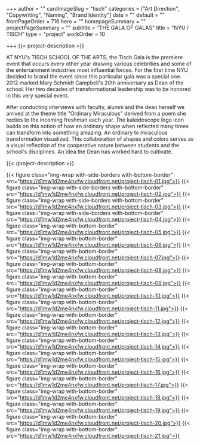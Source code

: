 +++
author = ""
cardImageSlug = "tisch"
categories = ["Art Direction", "Copywriting", "Naming", "Brand Identity"]
date = ""
default = ""
frontPageOrder = 716
hero = ""
homepageSummary = ""
projectPageSummary = ""
subtitle = "THE GALA OF GALAS"
title = "NYU / TISCH"
type = "project"
workOrder = 10

+++
{{< project-description >}} <p>AT NYU's TISCH SCHOOL OF THE ARTS, the Tisch Gala is the premiere event that occurs every other year drawing various celebrities and some of the entertainment industries most influential forces. For the first time NYU decided to brand the event since this particular gala was a special one. 2012 marked Mary Schmidt Campbell's 20th anniversary as Dean of the school. Her two decades of transformational leadership was to be honored in this very special event.</p> </p>After conducting interviews with faculty, alumni and the dean herself we arrived at the theme title "Ordinary Miraculous" derived from a poem she recites to the incoming freshman each year. The kaleidoscope logo icon builds on this notion of how an ordinary shape when reflected many times can transform into something amazing. An ordinary to miraculous transformation visualized. This collaboration of shapes and colors serves as a visual reflection of the cooperative nature between students and the school's disciplines. An idea the Dean has worked hard to cultivate.</p> {{< /project-description >}}

<div class="project-item">

{{< figure class="img-wrap with-side-borders with-bottom-border" src="https://d1mw1d2me4nxfw.cloudfront.net/project-tisch-01.jpg">}}
{{< figure class="img-wrap with-side-borders with-bottom-border" src="https://d1mw1d2me4nxfw.cloudfront.net/project-tisch-02.jpg">}}
{{< figure class="img-wrap with-side-borders with-bottom-border" src="https://d1mw1d2me4nxfw.cloudfront.net/project-tisch-03.jpg">}}
{{< figure class="img-wrap with-side-borders with-bottom-border" src="https://d1mw1d2me4nxfw.cloudfront.net/project-tisch-04.jpg">}}
{{< figure class="img-wrap with-bottom-border" src="https://d1mw1d2me4nxfw.cloudfront.net/project-tisch-05.jpg">}}
{{< figure class="img-wrap with-bottom-border" src="https://d1mw1d2me4nxfw.cloudfront.net/project-tisch-06.jpg">}}
{{< figure class="img-wrap with-bottom-border" src="https://d1mw1d2me4nxfw.cloudfront.net/project-tisch-07.jpg">}}
{{< figure class="img-wrap with-bottom-border" src="https://d1mw1d2me4nxfw.cloudfront.net/project-tisch-08.jpg">}}
{{< figure class="img-wrap with-bottom-border" src="https://d1mw1d2me4nxfw.cloudfront.net/project-tisch-09.jpg">}}
{{< figure class="img-wrap with-bottom-border" src="https://d1mw1d2me4nxfw.cloudfront.net/project-tisch-10.jpg">}}
{{< figure class="img-wrap with-bottom-border" src="https://d1mw1d2me4nxfw.cloudfront.net/project-tisch-11.jpg">}}
{{< figure class="img-wrap with-bottom-border" src="https://d1mw1d2me4nxfw.cloudfront.net/project-tisch-12.jpg">}}
{{< figure class="img-wrap with-bottom-border" src="https://d1mw1d2me4nxfw.cloudfront.net/project-tisch-13.jpg">}}
{{< figure class="img-wrap with-bottom-border" src="https://d1mw1d2me4nxfw.cloudfront.net/project-tisch-14.jpg">}}
{{< figure class="img-wrap with-bottom-border" src="https://d1mw1d2me4nxfw.cloudfront.net/project-tisch-15.jpg">}}
{{< figure class="img-wrap with-bottom-border" src="https://d1mw1d2me4nxfw.cloudfront.net/project-tisch-16.jpg">}}
{{< figure class="img-wrap with-bottom-border" src="https://d1mw1d2me4nxfw.cloudfront.net/project-tisch-17.jpg">}}
{{< figure class="img-wrap with-bottom-border" src="https://d1mw1d2me4nxfw.cloudfront.net/project-tisch-18.jpg">}}
{{< figure class="img-wrap with-bottom-border" src="https://d1mw1d2me4nxfw.cloudfront.net/project-tisch-19.jpg">}}
{{< figure class="img-wrap with-bottom-border" src="https://d1mw1d2me4nxfw.cloudfront.net/project-tisch-20.jpg">}}
{{< figure class="img-wrap with-bottom-border" src="https://d1mw1d2me4nxfw.cloudfront.net/project-tisch-21.jpg">}}
  
</div>